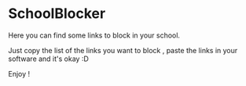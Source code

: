 # SchoolBlocker
Here you can find some links to block in your school.

Just copy the list of the links you want to block , paste the links in your software and it's okay :D

Enjoy !
